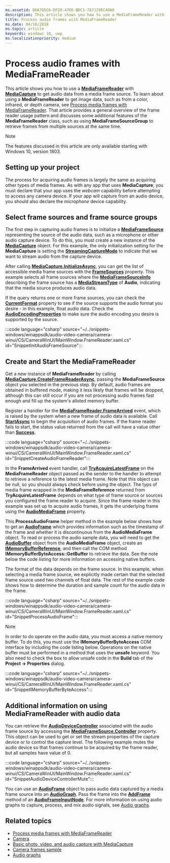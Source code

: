 ```yaml
---
ms.assetid: D6A785C6-DF28-47E6-BDC1-7A7129EC40A0
description: This article shows you how to use a MediaFrameReader with MediaCapture to get AudioFrames containing audio data from a capture source.
title: Process audio frames with MediaFrameReader
ms.date: 04/18/2018
ms.topic: article
keywords: windows 10, uwp
ms.localizationpriority: medium
---
```

# Process audio frames with MediaFrameReader

This article shows you how to use a [**MediaFrameReader**](/uwp/api/Windows.Media.Capture.Frames.MediaFrameReader) with [**MediaCapture**](/uwp/api/Windows.Media.Capture.MediaCapture) to get audio data from a media frame source. To learn about using a **MediaFrameReader** to get image data, such as from a color, infrared, or depth camera, see [Process media frames with MediaFrameReader](process-media-frames-with-mediaframereader.md). That article provides a general overview of the frame reader usage pattern and discusses some additional features of the **MediaFrameReader** class, such as using **MediaFrameSourceGroup** to retrieve frames from multiple sources at the same time. 

> [!NOTE] 
> The features discussed in this article are only available starting with Windows 10, version 1803.

## Setting up your project
The process for acquiring audio frames is largely the same as acquiring other types of media frames. As with any app that uses **MediaCapture**, you must declare that your app uses the *webcam* capability before attempting to access any camera device. If your app will capture from an audio device, you should also declare the *microphone* device capability. 

## Select frame sources and frame source groups

The first step in capturing audio frames is to initialize a [**MediaFrameSource**](/uwp/api/Windows.Media.Capture.Frames.MediaFrameSource) representing the source of the audio data, such as a microphone or other audio capture device. To do this, you must create a new instance of the [**MediaCapture**](/uwp/api/Windows.Media.Capture.MediaCapture) object. For this example, the only initialization setting for the **MediaCapture** is setting the [**StreamingCaptureMode**](/uwp/api/windows.media.capture.mediacaptureinitializationsettings.streamingcapturemode) to indicate that we want to stream audio from the capture device. 

After calling [**MediaCapture.InitializeAsync**](/uwp/api/windows.media.capture.mediacapture.initializeasync), you can get the list of accessible media frame sources with the [**FrameSources**](/uwp/api/windows.media.capture.mediacapture.framesources) property. This example selects all frame sources where the [**MediaFrameSourceInfo**](/uwp/api/windows.media.capture.frames.mediaframesourceinfo) describing the frame source has a  [**MediaStreamType**](/uwp/api/windows.media.capture.frames.mediaframesourceinfo.mediastreamtype) of **Audio**, indicating that the media source produces audio data.

If the query returns one or more frame sources, you can check the [**CurrentFormat**](/uwp/api/windows.media.capture.frames.mediaframesource.currentformat) property to see if the source supports the audio format you desire - in this example, float audio data. Check the [**AudioEncodingProperties**](/uwp/api/windows.media.capture.frames.mediaframeformat.audioencodingproperties) to make sure the audio encoding you desire is supported by the source.

:::code language="csharp" source="~/../snippets-windows/winappsdk/audio-video-camera/camera-winui/CS/CameraWinUI/MainWindow.FrameReader.xaml.cs" id="SnippetInitAudioFrameSource":::

## Create and Start the MediaFrameReader

Get a new instance of **MediaFrameReader** by calling [**MediaCapture.CreateFrameReaderAsync**](/uwp/api/windows.media.capture.mediacapture.createframereaderasync#Windows_Media_Capture_MediaCapture_CreateFrameReaderAsync_Windows_Media_Capture_Frames_MediaFrameSource_), passing the **MediaFrameSource** object you selected in the previous step. By default, audio frames are obtained in buffered mode, making it less likely that frames will be dropped, although this can still occur if you are not processing audio frames fast enough and fill up the system's alloted memory buffer.

Register a handler for the [**MediaFrameReader.FrameArrived**](/uwp/api/windows.media.capture.frames.mediaframereader.framearrived) event, which is raised by the system when a new frame of audio data is available. Call [**StartAsync**](/uwp/api/windows.media.capture.frames.mediaframereader.startasync) to begin the acquisition of audio frames. If the frame reader fails to start, the status value returned from the call will have a value other than [**Success**](/uwp/api/windows.media.capture.frames.mediaframereaderstartstatus).

:::code language="csharp" source="~/../snippets-windows/winappsdk/audio-video-camera/camera-winui/CS/CameraWinUI/MainWindow.FrameReader.xaml.cs" id="SnippetCreateAudioFrameReader":::

In the **FrameArrived** event handler, call [**TryAcquireLatestFrame**](/uwp/api/windows.media.capture.frames.mediaframereader.tryacquirelatestframe) on the **MediaFrameReader** object passed as the sender to the handler to attempt to retrieve a reference to the latest media frame. Note that this object can be null, so you should always check before using the object. The typs of media frame wrapped in the **MediaFrameReference** returned from **TryAcquireLatestFrame** depends on what type of frame source or sources you configured the frame reader to acquire. Since the frame reader in this example was set up to acquire audio frames, it gets the underlying frame using the [**AudioMediaFrame**](/uwp/api/windows.media.capture.frames.mediaframereference.audiomediaframe) property. 

This **ProcessAudioFrame** helper method in the example below shows how to get an [**AudioFrame**](/uwp/api/windows.media.audioframe) which provides information such as the timestamp of the frame and whether it is discontinuous from the **AudioMediaFrame** object. To read or process the audio sample data, you will need to get the [**AudioBuffer**](/uwp/api/windows.media.audiobuffer) object from the **AudioMediaFrame** object, create an [**IMemoryBufferReference**](/uwp/api/windows.foundation.imemorybufferreference), and then call the COM method **IMemoryBufferByteAccess::GetBuffer** to retrieve the data. See the note below the code listing for more information on accessing native buffers.

The format of the data depends on the frame source. In this example, when selecting a media frame source, we explicitly made certain that the selected frame source used two channels of float data. The rest of the example code shows how to determine the duration and sample count for the audio data in the frame.  

:::code language="csharp" source="~/../snippets-windows/winappsdk/audio-video-camera/camera-winui/CS/CameraWinUI/MainWindow.FrameReader.xaml.cs" id="SnippetProcessAudioFrame":::

> [!NOTE] 
> In order to do operate on the audio data, you must access a native memory buffer. To do this, you must use the **IMemoryBufferByteAccess** COM interface by including the code listing below. Operations on the native buffer must be performed in a method that uses the **unsafe** keyword. You also need to check the box to allow unsafe code in the **Build** tab of the **Project -> Properties** dialog.

:::code language="csharp" source="~/../snippets-windows/winappsdk/audio-video-camera/camera-winui/CS/CameraWinUI/MainWindow.FrameReader.xaml.cs" id="SnippetIMemoryBufferByteAccess":::

## Additional information on using MediaFrameReader with audio data

You can retrieve the [**AudioDeviceController**](/uwp/api/Windows.Media.Devices.AudioDeviceController) associated with the audio frame source by accessing the [**MediaFrameSource.Controller**](/uwp/api/windows.media.capture.frames.mediaframesource.controller) property. This object can be used to get or set the stream properties of the capture device or to control the capture level. The following example mutes the audio device so that frames continue to be acquired by the frame reader, but all samples have value of 0.

:::code language="csharp" source="~/../snippets-windows/winappsdk/audio-video-camera/camera-winui/CS/CameraWinUI/MainWindow.FrameReader.xaml.cs" id="SnippetAudioDeviceControllerMute":::

You can use an [**AudioFrame**](/uwp/api/windows.media.audioframe) object to pass audio data captured by a media frame source into an [**AudioGraph**](/uwp/api/windows.media.audio.audiograph). Pass the frame into the [**AddFrame**](/uwp/api/windows.media.audio.audioframeinputnode.addframe) method of an [**AudioFrameInputNode**](/uwp/api/windows.media.audio.audioframeinputnode). For more information on using audio graphs to capture, process, and mix audio signals, see [Audio graphs](/windows/uwp/audio-video-camera/audio-graphs).

## Related topics

* [Process media frames with MediaFrameReader](process-media-frames-with-mediaframereader.md)
* [Camera](camera.md)
* [Basic photo, video, and audio capture with MediaCapture](basic-photo-capture.md)
* [Camera frames sample](https://github.com/Microsoft/Windows-universal-samples/tree/master/Samples/CameraFrames)
* [Audio graphs](/windows/uwp/audio-video-camera/audio-graphs)
 
